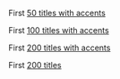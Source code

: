 First [50 titles with accents](https://data.totum.one/resources/titles-accents.first50-msfag.txt)

First [100 titles with accents](https://data.totum.one/resources/titles-accents.first100-msfag.txt)

First [200 titles with accents](https://data.totum.one/resources/titles-accents.first200-msfag.txt)

First [200 titles](https://data.totum.one/resources/titles.first200-msfag.txt)

